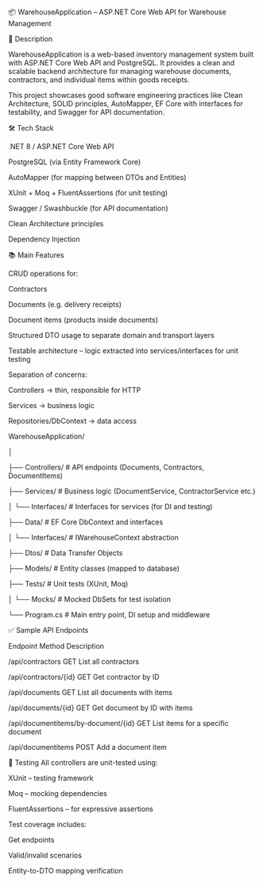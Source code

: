 📦 WarehouseApplication – ASP.NET Core Web API for Warehouse Management

🧾 Description

WarehouseApplication is a web-based inventory management system built with ASP.NET Core Web API and PostgreSQL. It provides a clean and scalable backend architecture for managing warehouse documents, contractors, and individual items within goods receipts.

This project showcases good software engineering practices like Clean Architecture, SOLID principles, AutoMapper, EF Core with interfaces for testability, and Swagger for API documentation.

🛠️ Tech Stack

.NET 8 / ASP.NET Core Web API

PostgreSQL (via Entity Framework Core)

AutoMapper (for mapping between DTOs and Entities)

XUnit + Moq + FluentAssertions (for unit testing)

Swagger / Swashbuckle (for API documentation)

Clean Architecture principles

Dependency Injection

📚 Main Features

CRUD operations for:

Contractors

Documents (e.g. delivery receipts)

Document items (products inside documents)

Structured DTO usage to separate domain and transport layers

Testable architecture – logic extracted into services/interfaces for unit testing

Separation of concerns:

Controllers → thin, responsible for HTTP

Services → business logic

Repositories/DbContext → data access

WarehouseApplication/

│

├── Controllers/              # API endpoints (Documents, Contractors, DocumentItems)

├── Services/                 # Business logic (DocumentService, ContractorService etc.)

│   └── Interfaces/           # Interfaces for services (for DI and testing)

├── Data/                     # EF Core DbContext and interfaces

│   └── Interfaces/           # IWarehouseContext abstraction

├── Dtos/                     # Data Transfer Objects

├── Models/                   # Entity classes (mapped to database)

├── Tests/                    # Unit tests (XUnit, Moq)

│   └── Mocks/                # Mocked DbSets for test isolation

└── Program.cs                # Main entry point, DI setup and middleware


✅ Sample API Endpoints

Endpoint	Method	Description

/api/contractors	GET	List all contractors

/api/contractors/{id}	GET	Get contractor by ID

/api/documents	GET	List all documents with items

/api/documents/{id}	GET	Get document by ID with items

/api/documentitems/by-document/{id}	GET	List items for a specific document

/api/documentitems	POST	Add a document item


🧪 Testing
All controllers are unit-tested using:

XUnit – testing framework

Moq – mocking dependencies

FluentAssertions – for expressive assertions

Test coverage includes:

Get endpoints

Valid/invalid scenarios

Entity-to-DTO mapping verification
